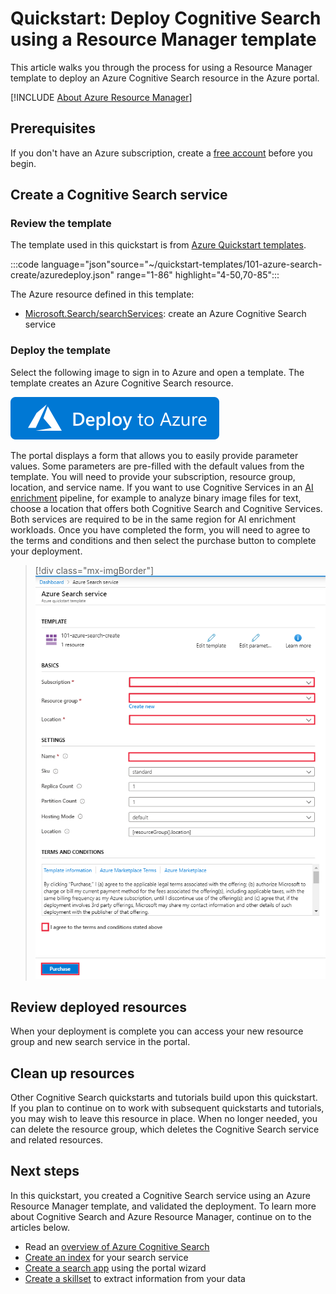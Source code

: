 # Quickstart: Deploy Cognitive Search using a Resource Manager template

This article walks you through the process for using a Resource Manager template to deploy an Azure Cognitive Search resource in the Azure portal.

[!INCLUDE [About Azure Resource Manager](../../includes/resource-manager-quickstart-introduction.md)]

## Prerequisites

If you don't have an Azure subscription, create a [free account](https://azure.microsoft.com/free/?WT.mc_id=A261C142F) before you begin.

## Create a Cognitive Search service

### Review the template

The template used in this quickstart is from [Azure Quickstart templates](https://azure.microsoft.com/resources/templates/101-azure-search-create/).

:::code language="json"source="~/quickstart-templates/101-azure-search-create/azuredeploy.json" range="1-86" highlight="4-50,70-85":::

The Azure resource defined in this template:

- [Microsoft.Search/searchServices](https://docs.microsoft.com/azure/templates/Microsoft.Search/2015-08-19/searchServices): create an Azure Cognitive Search service

### Deploy the template

Select the following image to sign in to Azure and open a template. The template creates an Azure Cognitive Search resource.

[![Deploy to Azure](./media/template-deployments/deploy-to-azure.svg)](https://portal.azure.com/#create/Microsoft.Template/uri/https%3A%2F%2Fraw.githubusercontent.com%2Fazure%2Fazure-quickstart-templates%2Fmaster%2F101-azure-search-create%2Fazuredeploy.json)

The portal displays a form that allows you to easily provide parameter values. Some parameters are pre-filled with the default values from the template. You will need to provide your subscription, resource group, location, and service name. If you want to use Cognitive Services in an [AI enrichment](https://docs.microsoft.com/azure/search/cognitive-search-concept-intro) pipeline, for example to analyze binary image files for text, choose a location that offers both Cognitive Search and Cognitive Services. Both services are required to be in the same region for AI enrichment workloads. Once you have completed the form, you will need to agree to the terms and conditions and then select the purchase button to complete your deployment.

> [!div class="mx-imgBorder"]
> ![Azure portal display of template](./media/search-get-started-arm/arm-portalscrnsht.png)

## Review deployed resources

When your deployment is complete you can access your new resource group and new search service in the portal.

## Clean up resources

Other Cognitive Search quickstarts and tutorials build upon this quickstart. If you plan to continue on to work with subsequent quickstarts and tutorials, you may wish to leave this resource in place. When no longer needed, you can delete the resource group, which deletes the Cognitive Search service and related resources.

## Next steps

In this quickstart, you created a Cognitive Search service using an Azure Resource Manager template, and validated the deployment. To learn more about Cognitive Search and Azure Resource Manager, continue on to the articles below.

 - Read an [overview of Azure Cognitive Search](https://docs.microsoft.com/azure/search/search-what-is-azure-search)
 - [Create an index](https://docs.microsoft.com/azure/search/search-get-started-portal) for your search service
 - [Create a search app](https://docs.microsoft.com/azure/search/search-create-app-portal) using the portal wizard
 - [Create a skillset](https://docs.microsoft.com/azure/search/cognitive-search-quickstart-blob) to extract information from your data


